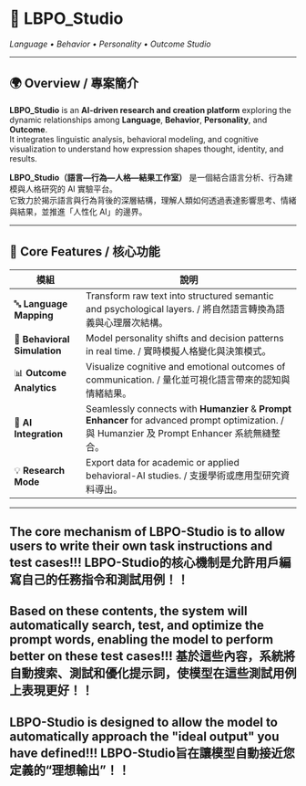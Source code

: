 # 🧠 LBPO_Studio  
*Language • Behavior • Personality • Outcome Studio*

---

## 🌍 Overview / 專案簡介


**LBPO_Studio** is an **AI-driven research and creation platform** exploring the dynamic relationships among **Language**, **Behavior**, **Personality**, and **Outcome**.  
It integrates linguistic analysis, behavioral modeling, and cognitive visualization to understand how expression shapes thought, identity, and results.

**LBPO_Studio（語言—行為—人格—結果工作室）** 是一個結合語言分析、行為建模與人格研究的 AI 實驗平台。  
它致力於揭示語言與行為背後的深層結構，理解人類如何透過表達影響思考、情緒與結果，並推進「人性化 AI」的邊界。

---

## 🚀 Core Features / 核心功能

| 模組 | 說明 |
|------|------|
| 🔤 **Language Mapping** | Transform raw text into structured semantic and psychological layers. / 將自然語言轉換為語義與心理層次結構。 |
| 🧩 **Behavioral Simulation** | Model personality shifts and decision patterns in real time. / 實時模擬人格變化與決策模式。 |
| 📊 **Outcome Analytics** | Visualize cognitive and emotional outcomes of communication. / 量化並可視化語言帶來的認知與情緒結果。 |
| 🤖 **AI Integration** | Seamlessly connects with **Humanzier** & **Prompt Enhancer** for advanced prompt optimization. / 與 Humanzier 及 Prompt Enhancer 系統無縫整合。 |
| 💡 **Research Mode** | Export data for academic or applied behavioral-AI studies. / 支援學術或應用型研究資料導出。 |

---
The core mechanism of LBPO-Studio is to allow users to write their own task instructions and test cases!!!
LBPO-Studio的核心機制是允許用戶編寫自己的任務指令和測試用例！！
---
Based on these contents, the system will automatically search, test, and optimize the prompt words, enabling the model to perform better on these test cases!!!
基於這些內容，系統將自動搜索、測試和優化提示詞，使模型在這些測試用例上表現更好！！
---
LBPO-Studio is designed to allow the model to automatically approach the "ideal output" you have defined!!!
LBPO-Studio旨在讓模型自動接近您定義的“理想輸出”！！
---

